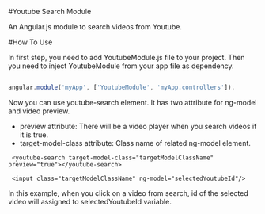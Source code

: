 #Youtube Search Module

An Angular.js module to search videos from Youtube.


#How To Use

In first step, you need to add YoutubeModule.js file to your project.
Then you need to inject YoutubeModule from your app file as dependency.

```javascript

angular.module('myApp', ['YoutubeModule', 'myApp.controllers']).

```

Now you can use youtube-search element. It has two attribute for ng-model and video preview.
- preview attribute: There will be a video player when you search videos if it is true.
- target-model-class attribute: Class name of related ng-model element.


```
 <youtube-search target-model-class="targetModelClassName" preview="true"></youtube-search>

 <input class="targetModelClassName" ng-model="selectedYoutubeId"/>
```

In this example, when you click on a video from search, id of the selected video will assigned to selectedYoutubeId variable.

